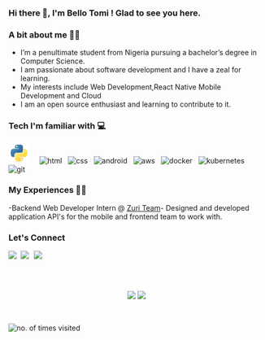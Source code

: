 ### Hi there 👋, I'm Bello Tomi ! Glad to see you here.


### A bit about me 🙋‍♂️	
- I’m a penultimate student from Nigeria pursuing a bachelor’s degree in Computer Science. </br>
- I am passionate about software development and I have a zeal for learning. </br>
- My interests include Web Development,React Native Mobile Development and Cloud </br>
- I am an open source enthusiast and learning to contribute to it. </br>


### Tech I'm familiar with 💻	
<p align="left"><img src="https://raw.githubusercontent.com/devicons/devicon/master/icons/python/python-original.svg" alt="python" width="41" height="41"/> &nbsp; &nbsp; <img src="https://www.vectorlogo.zone/logos/w3_html5/w3_html5-icon.svg" alt="html" width="32" height="35"/> &nbsp; <img src="http://verekia.com/_pages/css3/introduction-css3/img/css3-logo.png" alt="css" width="28" height="35"/> &nbsp; <img src="https://iconape.com/wp-content/png_logo_vector/android-robot-head.png" alt="android" width="38" height="40"/>  &nbsp; <img src="https://upload.wikimedia.org/wikipedia/commons/thumb/9/93/Amazon_Web_Services_Logo.svg/1280px-Amazon_Web_Services_Logo.svg.png" alt="aws" width="45" height="28"/> &nbsp; <img src="https://www.vectorlogo.zone/logos/docker/docker-icon.svg" alt="docker" width="41" height="45"/> &nbsp; <img src="https://www.vectorlogo.zone/logos/kubernetes/kubernetes-icon.svg" alt="kubernetes" width="35" height="35"/> &nbsp; <img src="https://www.vectorlogo.zone/logos/git-scm/git-scm-icon.svg" alt="git" width="35" height="35"/> </p>


### My Experiences 👨‍💻	
-Backend Web Developer Intern @ [Zuri Team](http://ezeehealth.in/)- Designed and developed application API's for the mobile and frontend team to work with.
<!-- ### My Accomplishments 🏅
- HackerRank Certified Java(Basic) - [Link to the certificate](https://www.hackerrank.com/certificates/f12875dd73f0)
 -->


### Let's Connect

<a href="mailto:bello4aus@outlook.com">
  <img align="left" width="24px" src="https://www.vectorlogo.zone/logos/gmail/gmail-icon.svg" />
</a>
<a href="https://twitter.com/__tbello">
  <img align="left" width="26px" src="https://www.vectorlogo.zone/logos/twitter/twitter-official.svg" />
</a>
<a href="https://www.linkedin.com/in/t-bello7">
  <img align="left" width="25px" src="https://www.vectorlogo.zone/logos/linkedin/linkedin-icon.svg" />
</a>

<br />
<br />
<p>&nbsp;</p>

<p align="center">
  <img width="49%" src="https://github-readme-stats.vercel.app/api?username=t-bello7&theme=react&show_icons=true" />
  <img width="49%" src ="http://github-readme-streak-stats.herokuapp.com?user=t-bello7&theme=react" />
</p>

<br />

![no. of times visited](https://visitor-badge.laobi.icu/badge?page_id=t-bello7.t-bello7)

